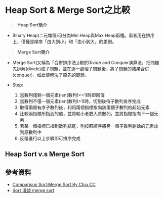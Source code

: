 # **Heap Sort & Merge Sort之比較**

> **Heap Sort簡介** 
* Binary Heap(二元堆積)可分為Min Heap與Max Heap兩種。兩者用在排序上，僅僅是順序「由大到小」和「由小到大」的差別。

> **Merge Sort簡介**
* Merge Sort(又稱為「合併排序法」)屬於Divide and Conquer演算法，把問題先拆解(divide)成子問題，並在逐一處理子問題後，將子問題的結果合併(conquer)，如此便解決了原先的問題。

* Step:
  1. 當數列僅剩一個元素(len(數列)<=1)時即回傳
  2. 當數列不僅一個元素(len(數列)>1)時，切割後待子數列排序完成
  3. 取得兩個有序子數列後，利用兩個指標指向該兩個子數列的起始元素
  4. 比較兩指標所指到的值，並將較小者放入原數列，並將指標指向下一個元素
  5. 若某一個指標已指到數列結尾，則按照順序將另一個子數列剩餘的元素放到原數列中
  6. 反覆進行以上步驟即可排序完成

## **Heap Sort v.s Merge Sort**

## **參考資料**
* [Comparison Sort:Merge Sort By Chiu CC](http://alrightchiu.github.io/SecondRound/comparison-sort-merge-sorthe-bing-pai-xu-fa.html)
* [Sort 淺談 merge sort](https://blog.kuoe0.tw/posts/2013/03/06/sort-about-merge-sort/)
